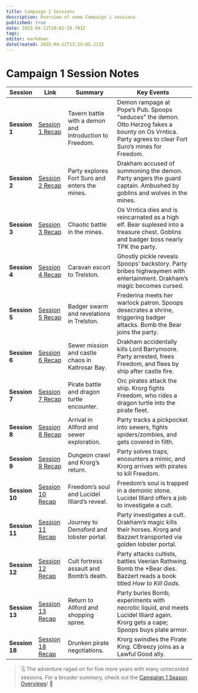 ```yaml
---
title: Campaign 1 Sessions
description: Overview of some Campaign 1 sessions
published: true
date: 2025-04-12T20:02:29.701Z
tags: 
editor: markdown
dateCreated: 2025-04-12T13:25:05.213Z
---
```


# Campaign 1 Session Notes

| Session | Link | Summary | Key Events |  
|---------|------|---------|------------|  
| **Session 1** | [Session 1 Recap](#session-1) | Tavern battle with a demon and introduction to Freedom. | Demon rampage at Pope’s Pub. Spoops "seduces" the demon. Otto Herzog fakes a bounty on Os Vrntica. Party agrees to clear Fort Suro’s mines for Freedom. |  
| **Session 2** | [Session 2 Recap](#session-2) | Party explores Fort Suro and enters the mines. | Drakham accused of summoning the demon. Party angers the guard captain. Ambushed by goblins and wolves in the mines. |  
| **Session 3** | [Session 3 Recap](#session-3-wtf) | Chaotic battle in the mines. | Os Vrntica dies and is reincarnated as a high elf. Bear suplexed into a treasure chest. Goblins and badger boss nearly TPK the party. |  
| **Session 4** | [Session 4 Recap](#session-4-guardison) | Caravan escort to Trelston. | Ghostly pickle reveals Spoops’ backstory. Party bribes highwaymen with entertainment. Drakham’s magic becomes cursed. |  
| **Session 5** | [Session 5 Recap](#session-5-badger-badger-badger) | Badger swarm and revelations in Trelston. | Frederina meets her warlock patron. Spoops desecrates a shrine, triggering badger attacks. Bomb the Bear joins the party. |  
| **Session 6** | [Session 6 Recap](#my-god-it-went-so-wrong) | Sewer mission and castle chaos in Kaltrosar Bay. | Drakham accidentally kills Lord Barrymoore. Party arrested, frees Freedom, and flees by ship after castle fire. |  
| **Session 7** | [Session 7 Recap](#boats-and-hoes) | Pirate battle and dragon turtle encounter. | Orc pirates attack the ship. Krorg fights Freedom, who rides a dragon turtle into the pirate fleet. |  
| **Session 8** | [Session 8 Recap](#hello-allford) | Arrival in Allford and sewer exploration. | Party tracks a pickpocket into sewers, fights spiders/zombies, and gets covered in filth. |  
| **Session 9** | [Session 9 Recap](#session-9-dungeon-trekking) | Dungeon crawl and Krorg’s return. | Party solves traps, encounters a mimic, and Krorg arrives with pirates to kill Freedom. |  
| **Session 10** | [Session 10 Recap](#shitty-pirate-revelations) | Freedom’s soul and Lucidel Illiard’s reveal. | Freedom’s soul is trapped in a demonic stone. Lucidel Illiard offers a job to investigate a cult. |  
| **Session 11** | [Session 11 Recap](#leaving-allford) | Journey to Demsford and lobster portal. | Party investigates a cult. Drakham’s magic kills their horses. Krorg and Bazzert transported via golden lobster portal. |  
| **Session 12** | [Session 12 Recap](#session-11-cults) | Cult fortress assault and Bomb’s death. | Party attacks cultists, battles Veerian Rathwing. Bomb the *Bear dies. Bazzert reads a book titled *How to Kill Gods*. |  
| **Session 13** | [Session 13 Recap](#session-13-grief-and-shopping) | Return to Allford and shopping spree. | Party buries Bomb, experiments with necrotic liquid, and meets Lucidel Illiard again. Krorg gets a cape; Spoops buys plate armor. |  
| **Session 18** | [Session 18 Recap](#sesiion-18) | Drunken pirate negotiations. | Krorg swindles the Pirate King. CBreezy joins as a Lawful Good ally. |  

> 🗓️ The adventure raged on for five more years with many unrecorded sessions. For a broader summary, check out the [Campaign 1 Season Overviews](/Seasons/campaign_1)! 🌟
